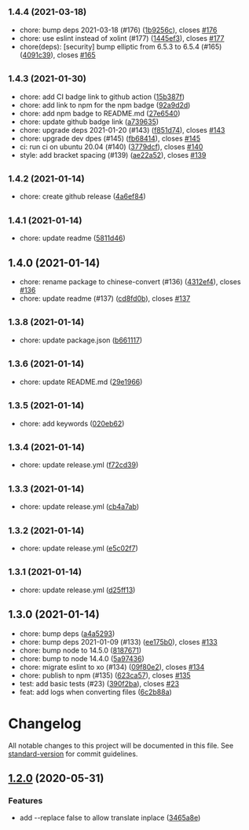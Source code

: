 ## <small>1.4.4 (2021-03-18)</small>

* chore: bump deps 2021-03-18 (#176) ([1b9256c](https://github.com/thwonghin/chinese-convert/commit/1b9256c)), closes [#176](https://github.com/thwonghin/chinese-convert/issues/176)
* chore: use eslint instead of xolint (#177) ([1445ef3](https://github.com/thwonghin/chinese-convert/commit/1445ef3)), closes [#177](https://github.com/thwonghin/chinese-convert/issues/177)
* chore(deps): [security] bump elliptic from 6.5.3 to 6.5.4 (#165) ([4091c39](https://github.com/thwonghin/chinese-convert/commit/4091c39)), closes [#165](https://github.com/thwonghin/chinese-convert/issues/165)



## <small>1.4.3 (2021-01-30)</small>

* chore: add CI badge link to github action ([15b387f](https://github.com/thwonghin/chinese-convert/commit/15b387f))
* chore: add link to npm for the npm badge ([92a9d2d](https://github.com/thwonghin/chinese-convert/commit/92a9d2d))
* chore: add npm badge to README.md ([27e6540](https://github.com/thwonghin/chinese-convert/commit/27e6540))
* chore: update github badge link ([a739635](https://github.com/thwonghin/chinese-convert/commit/a739635))
* chore: upgrade deps 2021-01-20 (#143) ([f851d74](https://github.com/thwonghin/chinese-convert/commit/f851d74)), closes [#143](https://github.com/thwonghin/chinese-convert/issues/143)
* chore: upgrade dev dpes (#145) ([fb68414](https://github.com/thwonghin/chinese-convert/commit/fb68414)), closes [#145](https://github.com/thwonghin/chinese-convert/issues/145)
* ci: run ci on ubuntu 20.04 (#140) ([3779dcf](https://github.com/thwonghin/chinese-convert/commit/3779dcf)), closes [#140](https://github.com/thwonghin/chinese-convert/issues/140)
* style: add bracket spacing (#139) ([ae22a52](https://github.com/thwonghin/chinese-convert/commit/ae22a52)), closes [#139](https://github.com/thwonghin/chinese-convert/issues/139)



## <small>1.4.2 (2021-01-14)</small>

* chore: create github release ([4a6ef84](https://github.com/thwonghin/chinese-convert/commit/4a6ef84))



## <small>1.4.1 (2021-01-14)</small>

* chore: update readme ([5811d46](https://github.com/thwonghin/chinese-convert/commit/5811d46))



## 1.4.0 (2021-01-14)

* chore: rename package to chinese-convert (#136) ([4312ef4](https://github.com/thwonghin/chinese-convert/commit/4312ef4)), closes [#136](https://github.com/thwonghin/chinese-convert/issues/136)
* chore: update readme (#137) ([cd8fd0b](https://github.com/thwonghin/chinese-convert/commit/cd8fd0b)), closes [#137](https://github.com/thwonghin/chinese-convert/issues/137)



## <small>1.3.8 (2021-01-14)</small>

* chore: update package.json ([b661117](https://github.com/thwonghin/chinese-convert/commit/b661117))



## <small>1.3.6 (2021-01-14)</small>

* chore: update README.md ([29e1966](https://github.com/thwonghin/chinese-convert/commit/29e1966))



## <small>1.3.5 (2021-01-14)</small>

* chore: add keywords ([020eb62](https://github.com/thwonghin/chinese-convert/commit/020eb62))



## <small>1.3.4 (2021-01-14)</small>

* chore: update release.yml ([f72cd39](https://github.com/thwonghin/chinese-convert/commit/f72cd39))



## <small>1.3.3 (2021-01-14)</small>

* chore: update release.yml ([cb4a7ab](https://github.com/thwonghin/chinese-convert/commit/cb4a7ab))



## <small>1.3.2 (2021-01-14)</small>

* chore: update release.yml ([e5c02f7](https://github.com/thwonghin/chinese-convert/commit/e5c02f7))



## <small>1.3.1 (2021-01-14)</small>

* chore: update release.yml ([d25ff13](https://github.com/thwonghin/chinese-convert/commit/d25ff13))



## 1.3.0 (2021-01-14)

* chore: bump deps ([a4a5293](https://github.com/thwonghin/chinese-convert/commit/a4a5293))
* chore: bump deps 2021-01-09 (#133) ([ee175b0](https://github.com/thwonghin/chinese-convert/commit/ee175b0)), closes [#133](https://github.com/thwonghin/chinese-convert/issues/133)
* chore: bump node to 14.5.0 ([8187671](https://github.com/thwonghin/chinese-convert/commit/8187671))
* chore: bump to node 14.4.0 ([5a97436](https://github.com/thwonghin/chinese-convert/commit/5a97436))
* chore: migrate eslint to xo (#134) ([09f80e2](https://github.com/thwonghin/chinese-convert/commit/09f80e2)), closes [#134](https://github.com/thwonghin/chinese-convert/issues/134)
* chore: publish to npm (#135) ([623ca57](https://github.com/thwonghin/chinese-convert/commit/623ca57)), closes [#135](https://github.com/thwonghin/chinese-convert/issues/135)
* test: add basic tests (#23) ([390f2ba](https://github.com/thwonghin/chinese-convert/commit/390f2ba)), closes [#23](https://github.com/thwonghin/chinese-convert/issues/23)
* feat: add logs when converting files ([6c2b88a](https://github.com/thwonghin/chinese-convert/commit/6c2b88a))



# Changelog

All notable changes to this project will be documented in this file. See [standard-version](https://github.com/conventional-changelog/standard-version) for commit guidelines.

## [1.2.0](https://github.com/thwonghin/chinese-convert/compare/v1.1.1...v1.2.0) (2020-05-31)


### Features

* add --replace false to allow translate inplace ([3465a8e](https://github.com/thwonghin/chinese-convert/commit/3465a8e7b9d338124d4de5eb2a3786e4a1415588))
